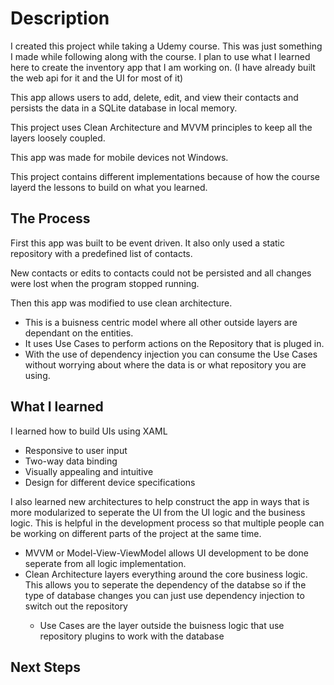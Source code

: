 <h1>
  Description
</h1>
<p>
  I created this project while taking a Udemy course. This was just something I made while following along with the course. I plan to use what I learned here to create the inventory app that I am working on. (I have already built the web api for it and the UI for most of it)

  This app allows users to add, delete, edit, and view their contacts and persists the data in a SQLite database in local memory.

  This project uses Clean Architecture and MVVM principles to keep all the layers loosely coupled.

  This app was made for mobile devices not Windows.

  This project contains different implementations because of how the course layerd the lessons to build on what you learned.
</p>
<h2>
  The Process
</h2>
<p>
  First this app was built to be event driven. It also only used a static repository with a predefined list of contacts.

  New contacts or edits to contacts could not be persisted and all changes were lost when the program stopped running.

  Then this app was modified to use clean architecture.
</p>
<ul>
  <li>This is a buisness centric model where all other outside layers are dependant on the entities.</li>
  <li>It uses Use Cases to perform actions on the Repository that is pluged in.</li>
  <li>With the use of dependency injection you can consume the Use Cases without worrying about where the data is or what repository you are using.</li>
</ul>
<h2>
  What I learned
</h2>
<p>
  I learned how to build UIs using XAML
</p>
<ul>
  <li>Responsive to user input</li>
  <li>Two-way data binding</li>
  <li>Visually appealing and intuitive</li>
  <li>Design for different device specifications</li>
</ul>
<p>
  I also learned new architectures to help construct the app in ways that is more modularized to seperate the UI from the UI logic and the business logic. This is helpful in the development process so that multiple people can be working on different parts of the project at the same time. 
</p>
<ul>
  <li>MVVM or Model-View-ViewModel allows UI development to be done seperate from all logic implementation.</li>
  <li>Clean Architecture layers everything around the core business logic. This allows you to seperate the dependency of the databse so if the type of database changes you can just use dependency injection to switch out the repository</li>
  <ul><li>Use Cases are the layer outside the buisness logic that use repository plugins to work with the database</li></ul>
</ul>
<h2>
  Next Steps
</h2>
  
